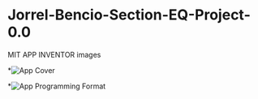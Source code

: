 # Jorrel-Bencio-Section-EQ-Project-0.0
MIT APP INVENTOR images 

*![App Cover](https://www.dropbox.com/home/Screenshots?preview=Screenshot+2016-03-01+22.16.19.png)

*![App Programming Format](https://www.dropbox.com/home/Screenshots?preview=Screenshot+2016-03-01+22.16.07.png)
